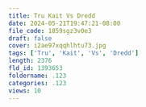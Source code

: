 ```yaml
---
title: Tru Kait Vs Dredd
date: 2024-05-21T19:47:21-08:00
file_code: 1859sgz3v0e3
draft: false
cover: i2ae97xqqhlhtu73.jpg
tags: ['Tru', 'Kait', 'Vs', 'Dredd']
length: 2376
fld_id: 1393653
foldername: .123
categories: .123
views: 10
---
```

